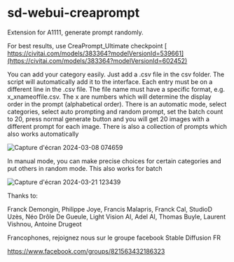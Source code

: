 # sd-webui-creaprompt
Extension for A1111, generate prompt randomly.

For best results, use CreaPrompt_Ultimate checkpoint
[
https://civitai.com/models/383364?modelVersionId=539661](https://civitai.com/models/383364?modelVersionId=602452)

You can add your category easily. Just add a .csv file in the csv folder. The script will automatically add it to the interface.
Each entry must be on a different line in the .csv file.
The file name must have a specific format, e.g. x_xnameoffile.csv.
The x are numbers which will determine the display order in the prompt (alphabetical order).
There is an automatic mode, select categories, select auto prompting and random prompt, set the batch count to 20, press normal generate button and you will get 20 images with a different prompt for each image.
There is also a collection of prompts which also works automatically

![Capture d'écran 2024-03-08 074659](https://github.com/tritant/sd-webui-creaprompt/assets/15909062/8a5b22d6-e7e0-46d5-80d4-cf9ad21d4b76)

In manual mode, you can make precise choices for certain categories and put others in random mode. This also works for batch

![Capture d'écran 2024-03-21 123439](https://github.com/tritant/sd-webui-creaprompt/assets/15909062/d1b16c7b-4e18-47bc-bcc3-7dc3ebf9b812)



Thanks to:

Franck Demongin, Philippe Joye, Francis Malapris, Franck Cal, StudioD Uzès, Néo Drôle De Gueule, Light Vision AI, Adel AI, Thomas Buyle, Laurent Vishnou, Antoine Drugeot

Francophones, rejoignez nous sur le groupe facebook Stable Diffusion FR

https://www.facebook.com/groups/821563432186323
